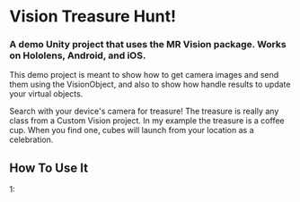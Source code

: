<h1>Vision Treasure Hunt!</h1>
<h3>A demo Unity project that uses the MR Vision package. Works on Hololens, Android, and iOS.</h3>
This demo project is meant to show how to get camera images and send them using the VisionObject, and also to show how handle results to update your virtual objects.
</br>

Search with your device's camera for treasure! The treasure is really any class from a Custom Vision project. In my example the treasure is a coffee cup.
When you find one, cubes will launch from your location as a celebration.


<h2>How To Use It</h2>
1: 
